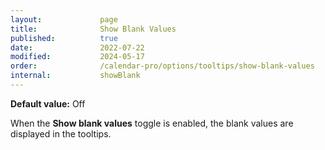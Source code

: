 ```yaml
---
layout:             page
title:              Show Blank Values
published:          true
date:               2022-07-22
modified:           2024-05-17
order:              /calendar-pro/options/tooltips/show-blank-values
internal:           showBlank
---
```

**Default value:** Off

When the **Show blank values** toggle is enabled, the blank values are displayed in the tooltips.
